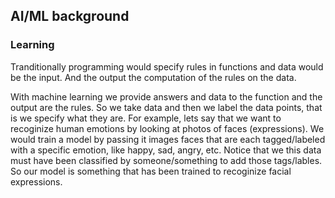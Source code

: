 ## AI/ML background


### Learning
Tranditionally programming would specify rules in functions and data would be
the input. And the output the computation of the rules on the data.

With machine learning we provide answers and data to the function and the output
are the rules. So we take data and then we label the data points, that is we
specify what they are. For example, lets say that we want to recoginize human
emotions by looking at photos of faces (expressions). We would train a model
by passing it images faces that are each tagged/labeled with a specific emotion,
like happy, sad, angry, etc. Notice that we this data must have been classified
by someone/something to add those tags/lables. So our model is something that
has been trained to recoginize facial expressions.
